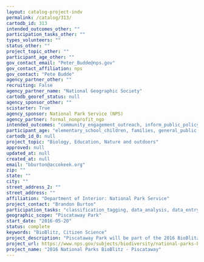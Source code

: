 ```yaml
---
layout: catalog-project-indv
permalink: /catalog/313/
cartodb_id: 313
intended_outcomes_other: ""
participation_tasks_other: ""
types_volunteers: ""
status_other: ""
project_topic_other: ""
participant_age_other: ""
gov_contact_email: "Peter_Budde@nps.gov"
gov_contact_affiliation: nps
gov_contact: "Pete Budde"
agency_partner_other: ""
recruiting: False
agency_partner_name: "National Geographic Society"
cartodb_georef_status: null
agency_sponsor_other: ""
scistarter: True
agency_sponsor: National Park Service (NPS)
agency_partner: formal_nonprofit_ngo
intended_outcomes: "community_engagement_outreach, inform_public_policy, io_education, operational_integration_use, research_advancement"
participant_age: "elementary_school_children, families, general_public, middle_school_children, targeted_group, teens"
cartodb_id_0: null
project_topic: "Biology, Education, Nature and outdoors"
approved: null
updated_at: null
created_at: null
email: "bburton@accokeek.org"
zip: ""
state: ""
city: ""
street_address_2: ""
street_address: ""
affiliation: "Department of Interior: National Park Service"
project_contact: "Brandon Burton"
participation_tasks: "classification_tagging, data_analysis, data_entry, finding_entities, identification, learning, observation, site_selection_description, specimen_sample_collection"
geographic_scope: "Piscataway Park"
start_date: "2016-05-20"
status: complete
keywords: "BioBlitz, Citizen Science"
project_description: "Piscataway Park will be part of the 2016 BioBlitz showcase event in the National Capital Region and explore organisms from all taxonomic groups."
project_url: https://www.nps.gov/subjects/biodiversity/national-parks-bioblitz.htm
project_name: "2016 National Parks BioBlitz - Piscataway"
---
```

